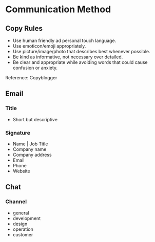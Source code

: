 Communication Method
====================

Copy Rules
----------

- Use human friendly ad personal touch language.
- Use emoticon/emoji appropriately.
- Use picture/image/photo that describes best whenever possible.
- Be kind as informative, not necessary over detailed.
- Be clear and appropriate while avoiding words that could cause confusion or anxiety.

Reference: Copyblogger

Email
-----

### Title

- Short but descriptive

### Signature

- Name | Job Title
- Company name
- Company address
- Email
- Phone
- Website

Chat
----

### Channel

- general
- development
- design
- operation
- customer

